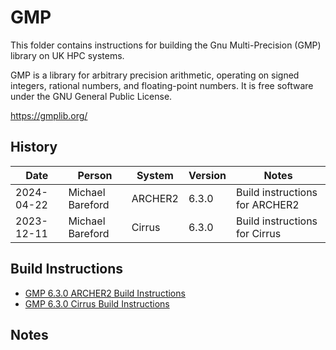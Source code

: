 GMP
===

This folder contains instructions for building the Gnu Multi-Precision (GMP) library on UK HPC systems.

GMP is a library for arbitrary precision arithmetic, operating on signed integers, rational numbers, and floating-point numbers.
It is free software under the GNU General Public License.

https://gmplib.org/

History
-------

 Date | Person | System | Version | Notes
 ---- | ------ | ------ | ------- | -----
 2024-04-22 | Michael Bareford | ARCHER2 | 6.3.0 | Build instructions for ARCHER2
 2023-12-11 | Michael Bareford | Cirrus | 6.3.0 | Build instructions for Cirrus

Build Instructions
------------------

* [GMP 6.3.0 ARCHER2 Build Instructions](build_gmp_6.3.0_archer2.md)
* [GMP 6.3.0 Cirrus Build Instructions](build_gmp_6.3.0_cirrus.md)

Notes
-----

